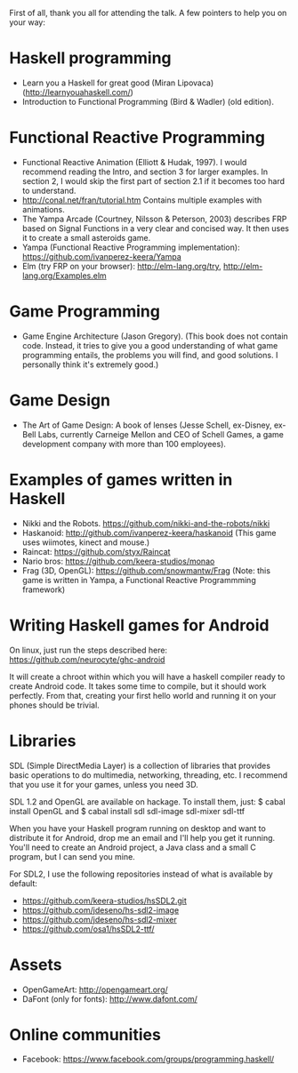 First of all, thank you all for attending the talk. A few pointers to help you
on your way:

# Haskell programming
- Learn you a Haskell for great good (Miran Lipovaca) (http://learnyouahaskell.com/)
- Introduction to Functional Programming (Bird & Wadler) (old edition).

# Functional Reactive Programming
- Functional Reactive Animation (Elliott & Hudak, 1997). I would recommend
  reading the Intro, and section 3 for larger examples. In section 2, I would
skip the first part of section 2.1 if it becomes too hard to understand.
- http://conal.net/fran/tutorial.htm Contains multiple examples with
  animations.
- The Yampa Arcade (Courtney, Nilsson & Peterson, 2003) describes FRP based on
  Signal Functions in a very clear and concised way. It then uses it to create
a small asteroids game.
- Yampa (Functional Reactive Programming implementation):
  https://github.com/ivanperez-keera/Yampa
- Elm (try FRP on your browser): http://elm-lang.org/try,
  http://elm-lang.org/Examples.elm

# Game Programming
- Game Engine Architecture (Jason Gregory). (This book does not contain code. Instead, it tries to give you a good understanding of what game programming entails, the problems you will find, and good solutions. I personally think it's extremely good.)

# Game Design
- The Art of Game Design: A book of lenses (Jesse Schell, ex-Disney, ex-Bell
  Labs, currently Carneige Mellon and CEO of Schell Games, a game development
company with more than 100 employees).

# Examples of games written in Haskell
- Nikki and the Robots. https://github.com/nikki-and-the-robots/nikki 
- Haskanoid: http://github.com/ivanperez-keera/haskanoid (This game uses wiimotes, kinect and mouse.)
- Raincat: https://github.com/styx/Raincat
- Nario bros: https://github.com/keera-studios/monao
- Frag (3D, OpenGL): https://github.com/snowmantw/Frag (Note: this game is written in Yampa, a Functional Reactive Programmming framework)

# Writing Haskell games for Android
On linux, just run the steps described here:
https://github.com/neurocyte/ghc-android

It will create a chroot within which you will have a haskell compiler ready to
create Android code. It takes some time to compile, but it should work
perfectly. From that, creating your first hello world and running it on your
phones should be trivial.

# Libraries

SDL (Simple DirectMedia Layer) is a collection of libraries that provides basic
operations to do multimedia, networking, threading, etc. I recommend that you
use it for your games, unless you need 3D.

SDL 1.2 and OpenGL are available on hackage. To install them, just:
    $ cabal install OpenGL
and
    $ cabal install sdl sdl-image sdl-mixer sdl-ttf

When you have your Haskell program running on desktop and want to distribute it
for Android, drop me an email and I'll help you get it running. You'll need to
create an Android project, a Java class and a small C program, but I can send
you mine.

For SDL2, I use the following repositories instead of what is available by
default:
- https://github.com/keera-studios/hsSDL2.git
- https://github.com/jdeseno/hs-sdl2-image
- https://github.com/jdeseno/hs-sdl2-mixer
- https://github.com/osa1/hsSDL2-ttf/

# Assets
- OpenGameArt: http://opengameart.org/
- DaFont (only for fonts): http://www.dafont.com/

# Online communities
- Facebook: https://www.facebook.com/groups/programming.haskell/
